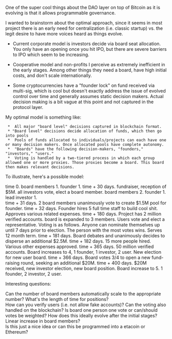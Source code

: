 One of the super cool things about the DAO layer on top of Bitcoin as it is evolving is that it allows programmable governance.

I wanted to brainstorm about the optimal approach, since it seems in most project there is an early need for centralization (i.e. classic startup) vs. the legit desire to have more voices heard as things evolve.

 * Current corporate model is investors decide via board seat allocation. You only have an opening once you hit IPO, but there are severe barriers to IPO which seem to be increasing. 

 * Cooperative model and non-profits I perceive as extremely inefficient in the early stages. Among other things they need a board, have high initial costs, and don't scale internationally.

  * Some cryptocurrencies have a "founder lock" on fund received via multi-sig, which is cool but doesn't exactly address the issue of evolved control over time and generally assumes static decision makers. Actual decision making is a bit vague at this point and not captured in the protocol layer. 

   My optimal model is something like: 

     *  All major "board level" decisions captured in blockchain format. 
     * "Board level" decisions decide allocation of funds, which then go into pools
     *  Pools of funds allocated to individuals/projects can each have one or many decision makers. Once allocated pools have complete autonomy. 
     *  "Boards" have the following decision-makers, "founders," "investors," "users."
     *  Voting is handled by a two-tiered process in which each group allowed one or more proxies. Those proxies become a board. This board then makes relevant decisions. 
    
To illustrate, here's a possible model:  
    
  time 0. board members 1. founder 1. 
  time + 30 days. fundraiser, reception of $5M. all investors vote, elect a board member.  board members 2. founder 1. lead investor 1.  
  time + 31 days. 2 board members unanimously vote to create $1.5M pool for founder. 
  time + 32 days. Founder hires 5 full time staff to build cool shit. Approves various related expenses.
  time + 180 days. Project has 2 million verified accounts. board is expanded to 3 members. Users vote and elect a representative. Voting is as follows. Anyone can nominate themselves up until 7 days prior to election. The person with the most votes wins. Serves 12 month term. 
  time + 181 days. Board debates and unanimously decides to disperse an additional $2.5M. 
  time + 182 days. 15 more people hired. Various other expenses approved. 
  time + 365 days. 50 million verified accounts. Board increases to 4, 1 founder, 1 investor, 2 user. New election for new user board. 
  time + 366 days. Board votes 3/4 to open a new fund-raising round, seeking an additional $20M. 
  time + 400 days. $20M received, new investor election, new board position. Board increase to 5. 1 founder, 2 investor, 2 user.   

Interesting questions:

   Can the number of board members automatically scale to the appropriate number?
   What's the length of time for positions?  
   How can you verify users (i.e. not allow fake accounts)?
   Can the voting also handled on the blockchain?
   Is board one person one vote or can/should votes be weighted?
   How does this ideally evolve after the initial stages?  Linear increase in board members?  
   Is this just a nice idea or can this be programmed into a etacoin or Ethereum? 



